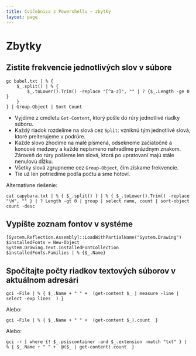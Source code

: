 ```yaml
---
title: Cvičebnica z Powershellu — zbytky
layout: page
---
```


Zbytky
======

Zistite frekvencie jednotlivých slov v súbore
---------------------------------------------

	gc babel.txt | % { 
	    $_.split() | % { 
	        $_.toLower().Trim() -replace "[^a-z]", "" | ? {$_.Length -ge 0 }
	    }  
	} | Group-Object | Sort Count


*	Vyjdime z cmdletu `Get-Content`, ktorý pošle do rúry jednotlivé riadky súboru. 
*	Každý riadok rozdelíme na slová cez `Split`: vzniknú tým jednotlivé slová, ktoré preiterujeme v podrúre.
*	Každé slovo zhodíme na malé písmená, odsekneme začiatočné a koncové medzery a každé nepísmeno nahradíme prázdnym znakom. Zároveň do rúry pošleme len slová, ktorá po upratovaní majú stále nenulovú dĺžku.
*	Všetky slová zgrupneme cez `Group-Object`, čím získame frekvencie.
*	Tie už len potriedime podľa počtu a sme hotoví.


Alternatívne riešenie:

	cat capybara.txt | % { $_.split() } | % { $_.toLower().Trim() -replace "\W", "" } | ? Length -gt 0 | group | select name, count | sort-object count -desc

Vypíšte zoznam fontov v systéme
-------------------------------

	[System.Reflection.Assembly]::LoadWithPartialName("System.Drawing")
	$installedFonts = New-Object System.Drawing.Text.InstalledFontCollection
	$installedFonts.Families | % {$_.Name}

Spočítajte počty riadkov textových súborov v aktuálnom adresári
---------------------------------------------------------------


    gci -File | % { $_.Name + " " +  (get-content $_ | measure -line | select -exp lines  ) }

Alebo:

    gci -File | % { $_.Name + " " +  (get-content $_).count  }

Alebo:

    gci -r | where {! $_.psiscontainer -and $_.extension -match "txt" } | % { $_.Name + " " +  @($_ | get-content).count  }